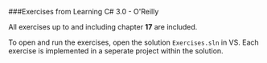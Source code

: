 ###Exercises from Learning C# 3.0 - O'Reilly

All exercises up to and including chapter **17** are included.

To open and run the exercises, open the solution `Exercises.sln` in VS. Each exercise is implemented in a seperate project within the solution.
